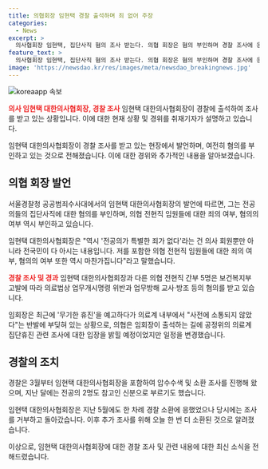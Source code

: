 ```yaml
---
title: 의협회장 임현택 경찰 출석하며 죄 없어 주장
categories:
  - News
excerpt: >
  의사협회장 임현택, 집단사직 혐의 조사 받는다. 의협 회장은 혐의 부인하며 경찰 조사에 응하고 있으며, 5명과 함께 조사를 받고 있다. 전공의 2명도 참고인으로 소환된 바 있으며, 최근에는 무기한 휴진을 예고했다가 의료계 내부 반발에 부딪혀 있는 상황이다. 경찰은 추가 조사를 위해 임 회장 등을 오늘 다시 소환한 것으로 알려졌다. (출처: 연합뉴스) #임현택 #의사집단사직 #경찰조사
feature_text: >
  의사협회장 임현택, 집단사직 혐의 조사 받는다. 의협 회장은 혐의 부인하며 경찰 조사에 응하고 있으며, 5명과 함께 조사를 받고 있다. 전공의 2명도 참고인으로 소환된 바 있으며, 최근에는 무기한 휴진을 예고했다가 의료계 내부 반발에 부딪혀 있는 상황이다. 경찰은 추가 조사를 위해 임 회장 등을 오늘 다시 소환한 것으로 알려졌다. (출처: 연합뉴스) #임현택 #의사집단사직 #경찰조사
image: 'https://newsdao.kr/res/images/meta/newsdao_breakingnews.jpg'
---
```


<p><img src="https://newsdao.kr/res/images/meta/newsdao_breakingnews.jpg" alt="koreaapp 속보" /></p>

<p><b><span style="color: #ee2323;">의사 임현택 대한의사협회장, 경찰 조사</span></b>
임현택 대한의사협회장이 경찰에 출석하여 조사를 받고 있는 상황입니다. 이에 대한 현재 상황 및 경위를 취재기자가 설명하고 있습니다.</p>

<p data-ke-size="size16">임현택 대한의사협회장이 경찰 조사를 받고 있는 현장에서 발언하며, 여전히 혐의를 부인하고 있는 것으로 전해졌습니다. 이에 대한 경위와 추가적인 내용을 알아보겠습니다.</p>

<h2 data-ke-size="size26">의협 회장 발언</h2>

<p>서울경찰청 공공범죄수사대에서의 임현택 대한의사협회장의 발언에 따르면, 그는 전공의들의 집단사직에 대한 혐의를 부인하며, 의협 전현직 임원들에 대한 죄의 여부, 혐의의 여부 역시 부인하고 있습니다.</p>

<p data-ke-size="size16">임현택 대한의사협회장은 "역시 '전공의가 특별한 죄가 없다'라는 건 의사 회원뿐만 아니라 전국민이 다 아시는 내용입니다. 저를 포함한 의협 전현직 임원들에 대한 죄의 여부, 혐의의 여부 또한 역시 마찬가집니다"라고 말했습니다.</p>

<p><b><span style="color: #ee2323;">경찰 조사 및 경과</span></b>
임현택 대한의사협회장과 다른 의협 전현직 간부 5명은 보건복지부 고발에 따라 의료법상 업무개시명령 위반과 업무방해 교사·방조 등의 혐의를 받고 있습니다.</p>

<p data-ke-size="size16">임회장은 최근에 '무기한 휴진'을 예고하다가 의료계 내부에서 "사전에 소통되지 않았다"는 반발에 부딪혀 있는 상황으로, 의협은 임회장이 출석하는 길에 공정위의 의료계 집단휴진 관련 조사에 대한 입장을 밝힐 예정이었지만 일정을 변경했습니다.</p>

<h2 data-ke-size="size26">경찰의 조치</h2>

<p>경찰은 3월부터 임현택 대한의사협회장을 포함하여 압수수색 및 소환 조사를 진행해 왔으며, 지난 달에는 전공의 2명도 참고인 신분으로 부르기도 했습니다.</p>

<p data-ke-size="size16">임현택 대한의사협회장은 지난 5월에도 한 차례 경찰 소환에 응했었으나 당시에는 조사를 거부하고 돌아갔습니다. 이후 추가 조사를 위해 오늘 한 번 더 소환된 것으로 알려졌습니다.</p>

<p>이상으로, 임현택 대한의사협회장에 대한 경찰 조사 및 관련 내용에 대한 최신 소식을 전해드렸습니다.</p>

